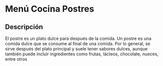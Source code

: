 # Menú Cocina Postres

## Descripción
El postre es un plato dulce para después de la comida. Un postre es una comida dulce que se consume al final de una comida. Por lo general, se sirve después del plato principal y suele tener sabores dulces, aunque también puede incluir ingredientes como frutas, lácteos, chocolate, nueces, entre otros